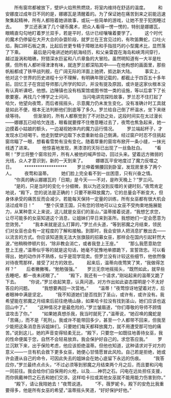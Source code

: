 　　所有窗帘都被放下，壁炉火焰熊熊燃烧，将室内维持在舒适的温度。
　　和安娜度过成年日不同的是，娜娜瓦是清醒着的。为了保证她在痛苦到来之前能迅速聚集起精神，所有人都陪着她讲故事，或玩一些简单的游戏，让她不至于犯困睡过去。
　　罗兰还表演了几个硬币魔术，把众人看得一愣一愣的，特别是娜娜瓦，眼睛直勾勾地盯着罗兰双手，若是平时，估计已经嚷嚷着要学了。
　　这个时代的魔术仍停留在大开大合的杂耍阶段，就罗兰在王宫见过的，有吹笛舞蛇，口吐火焰，胸口碎石板之类，比起后世更专精于障眼法和手指技巧的小型魔术比，显然落了下乘。
　　最后是闪电讲述她的航海经历，和父亲雷霆在海岛和峡湾间穿行，越过漩涡和暗礁，狩猎深水巨鲨和八爪章鱼的大冒险。虽然明知道有一大半是杜撰，但所有人都听得津津有味，就连罗兰都深陷其中——在他构想的画面里，那些帆船都成了铁甲战列舰，在广阔无际的洋面上驰骋，抵达新大陆。
　　事实上，他对这个世界的历史进程十分不理解，有明确年限记载的，都截止于四百五十多年前。回忆王子在宫廷导师那儿所学的知识，并没有提及原因，或许是这家伙根本没有认真听课吧，他想。边陲镇也没有档案馆或图书馆一类的设施，等以后拿下了长歌要塞，再找几个博学之士问问。
　　当闪电讲完探险故事，罗兰忍不住打起了哈欠，他望向夜莺，而后者摇摇头，示意魔力仍未发生变化。没有准确计时工具就是如此不便，根本无法判断他们到底等了多久。罗兰给自己倒了杯温水，坐下来继续等待。
　　但渐渐的，所有人都察觉到了不对劲之处，这段时间实在太过漫长——娜娜瓦已经哈欠连连，眼看就要撑不住倦意睡过去了，夜莺也焦急起来，她一边摸着小姑娘的额头，一边凝视她体内的魔力运行情况。
　　罗兰端起杯子，才发现水已经喝干。他走到壁炉边取下水壶重新给自己倒满，经过窗户时忍不住挑起窗帘瞄了一眼，想看看雪势有没有变化。随着厚重的窗帘布掀开一条小缝，一抹光线透了进来。
　　他惊喜地发现，黑漆漆的天际已出现了一丝鱼肚白。
　　“看啊！”罗兰将整个窗帘拉开，所有人被他的喊声惊动，回过头来。望着远方微弱的光线，众人才意识到，新的一天到来了。
　　娜娜瓦平安地度过了魔力反噬之日。
　　*******************
　　罗兰伸着懒腰回到卧室，发现房里多了两个人。
　　夜莺和温蒂。
　　她们脸上完全看不到一丝困意，只有兴奋之情。
　　“你真的确认娜娜瓦的「日期」是今天——不对，是昨天晚上？”罗兰问。
　　“是的，只是当时的变化十分细微，我以为还没到反噬的关键时刻，”夜莺肯定地说，“殿下，您的说法是正确的！只要不断释放魔力，它的总量会不断变大，但身体承受的痛苦反而会减少。若能每天保持一定量的训练，所有女巫都有很大机会活过成年日！”
　　“整个灰堡王国，只有您的领地可以让女巫不受拘束地施展能力，从某种意义上来说，这儿就是女巫们的圣山，”温蒂接着说道，“我想乞求您，让尽可能多的女巫知道这个消息，让姐妹们早日来到圣所。我想她们一定会愿意为您效劳。”
　　“我本来就是这么打算的，”罗兰点头道，“等到邪魔之月结束，领民们对女巫也会有一定程度的了解和接触。到那时，我会安排人把消息扩散出去——以流言的方式。你应该知道我无法大张旗鼓的招募女巫，那样会在国内引起轩然大波，”他稍稍停顿片刻，“除非教会消亡，或者我登上王座。”
　　“那么我愿意助您登上王座，”温蒂似乎等的就是这句话，她毫不犹豫地单膝跪下，宣誓效忠。可以看得出，她的动作并不熟练，似乎是现学现卖。但罗兰没有计较这些细节，他依然像对待夜莺那样，接受了对方的效忠。
　　起来后，温蒂向夜莺笑了笑，“我做得怎样？”
　　后者撇撇嘴，“勉勉强强。”
　　罗兰无奈地摇摇头，“既然如此，就早些去睡吧，都一夜未闭眼了。”
　　“殿下，我还有一个请求，”刚站起来的温蒂又跪了下去。
　　“你说，”罗兰收起笑意，认真问道。对方作出如此姿态摆明是个不太好答应的问题。
　　“我想要再回一次营地。”
　　“温蒂！”夜莺惊讶地望着对方，后者眼神中满是坚定。
　　“我不知道她们是否找到了圣山，或许有，或许没有。我希望能在邪魔之月结束后前往绝境山脉，如果哈卡拉没有找到圣山，她们应该也返回山中了。”
　　“这种情况才是最危险的，”罗兰皱眉道，“你们尊敬的导师不顾情谊攻击了你。”
　　“如果她真想杀我，我当时就死了，”温蒂说，“她召唤的魔蛇是「苦痛」，而不是「死刑」。我或许不能带回多少，甚至一个人都带不回来，但我至少能把这条消息告诉姐妹们。只要她们每天都释放魔力，就不用遭受那可怕的痛苦。”说到这儿，她的声音变得轻柔无比，“殿下，只要您一如既往地善待女巫，我的性命便属于您，自然不会轻易放弃。我会保护好自己的。求您答应我。”
　　罗兰沉默下来，出于保险考虑，他应该拒绝温蒂。但他也知道，这种请求对于对方的意义——一旦有机会救下更多女巫，她便心甘情愿冒此风险。自己若是拒绝，她或许会遵从自己的命令，可因此失去的姐妹会在她心底留下永远的伤痕。
　　“我答应你，”罗兰最终点点头，“不过必须等到邪魔之月结束两个月之后，而且要和闪电一同前往。我会给你们自保用的火枪，以及……神罚之石。闪电在远处担任支援，而你佩戴神罚之石去和她们交涉。这样哈卡拉或其他女巫就不能用能力伤害到你。”
　　“殿下，请让我陪她去！”夜莺说道。
　　“不，薇罗妮卡。殿下的安危比我重要得多，他是所有女巫的希望，”温蒂摇头笑道，“好好保护好他。”